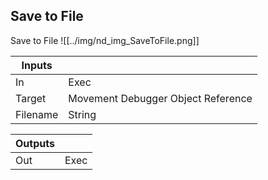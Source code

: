 ## Save to File
Save to File
![[../img/nd_img_SaveToFile.png]]

|Inputs||
|--|--|
| In | Exec |
| Target | Movement Debugger Object Reference |
| Filename | String |

|Outputs||
|--|--|
| Out | Exec |

